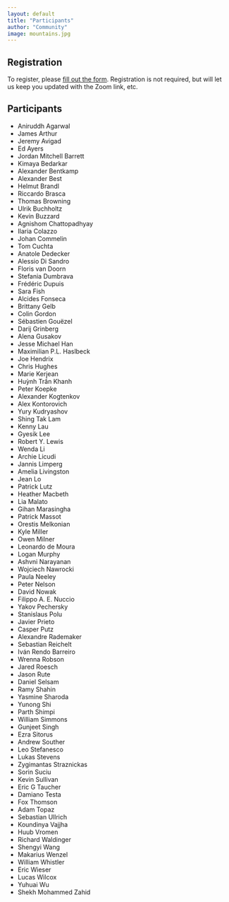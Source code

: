 ```yaml
---
layout: default
title: "Participants"
author: "Community"
image: mountains.jpg
---
```


## Registration

To register, please [fill out the form](https://forms.gle/a9x51G6oWebqseEf9).
Registration is not required, but will let us keep you updated with the Zoom link, etc.

## Participants

* Aniruddh Agarwal
* James Arthur
* Jeremy Avigad
* Ed Ayers
* Jordan Mitchell Barrett
* Kimaya Bedarkar
* Alexander Bentkamp
* Alexander Best
* Helmut Brandl
* Riccardo Brasca
* Thomas Browning
* Ulrik Buchholtz
* Kevin Buzzard
* Agnishom Chattopadhyay
* Ilaria Colazzo
* Johan Commelin
* Tom Cuchta
* Anatole Dedecker
* Alessio Di Sandro
* Floris van Doorn
* Stefania Dumbrava
* Frédéric Dupuis
* Sara Fish
* Alcides Fonseca
* Brittany Gelb
* Colin Gordon
* Sébastien Gouëzel
* Darij Grinberg
* Alena Gusakov
* Jesse Michael Han
* Maximilian P.L. Haslbeck
* Joe Hendrix
* Chris Hughes
* Marie Kerjean
* Huỳnh Trần Khanh
* Peter Koepke
* Alexander Kogtenkov
* Alex Kontorovich
* Yury Kudryashov
* Shing Tak Lam
* Kenny Lau
* Gyesik Lee
* Robert Y. Lewis
* Wenda Li
* Archie Licudi
* Jannis Limperg
* Amelia Livingston
* Jean Lo
* Patrick Lutz
* Heather Macbeth
* Lia Malato
* Gihan Marasingha
* Patrick Massot
* Orestis Melkonian
* Kyle Miller
* Owen Milner
* Leonardo de Moura
* Logan Murphy
* Ashvni Narayanan
* Wojciech Nawrocki
* Paula Neeley
* Peter Nelson
* David Nowak
* Filippo A. E. Nuccio
* Yakov Pechersky
* Stanislaus Polu
* Javier Prieto
* Casper Putz
* Alexandre Rademaker
* Sebastian Reichelt
* Iván Rendo Barreiro
* Wrenna Robson
* Jared Roesch
* Jason Rute
* Daniel Selsam
* Ramy Shahin
* Yasmine Sharoda
* Yunong Shi
* Parth Shimpi
* William Simmons
* Gunjeet Singh
* Ezra Sitorus
* Andrew Souther
* Leo Stefanesco
* Lukas Stevens
* Zygimantas Straznickas
* Sorin Suciu
* Kevin Sullivan
* Eric G Taucher
* Damiano Testa
* Fox Thomson
* Adam Topaz
* Sebastian Ullrich
* Koundinya Vajjha
* Huub Vromen
* Richard Waldinger
* Shengyi Wang
* Makarius Wenzel
* William Whistler
* Eric Wieser
* Lucas Wilcox
* Yuhuai Wu
* Shekh Mohammed Zahid
